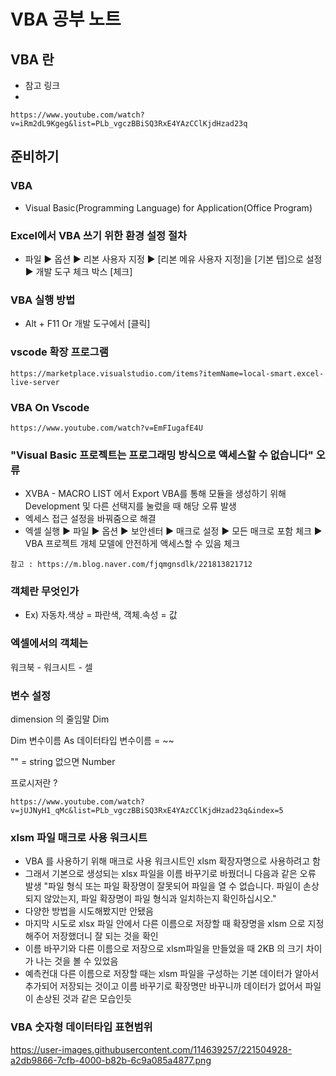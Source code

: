 # VBA 공부 노트

## VBA 란
- 참고 링크
- 
~~~
https://www.youtube.com/watch?v=iRm2dL9Kgeg&list=PLb_vgczBBiSQ3RxE4YAzCClKjdHzad23q
~~~

## 준비하기

### VBA
- Visual Basic(Programming Language) for Application(Office Program)

### Excel에서 VBA 쓰기 위한 환경 설정 절차
- 파일 ▶ 옵션 ▶ 리본 사용자 지정 ▶ [리본 메유 사용자 지정]을 [기본 탭]으로 설정 ▶ 개발 도구 체크 박스 [체크]


### VBA 실행 방법 
- Alt + F11 Or 개발 도구에서 [클릭]


### vscode 확장 프로그램

~~~
https://marketplace.visualstudio.com/items?itemName=local-smart.excel-live-server
~~~

### VBA On Vscode 
~~~
https://www.youtube.com/watch?v=EmFIugafE4U
~~~

### "Visual Basic 프로젝트는 프로그래밍 방식으로 액세스할 수 없습니다" 오류
- XVBA - MACRO LIST 에서 Export VBA를 통해 모듈을 생성하기 위해 Development 및 다른 선택지를 눌렀을 때 해당 오류 발생
- 엑세스 접근 설정을 바꿔줌으로 해결
- 엑셀 실행 ▶ 파일 ▶ 옵션 ▶ 보안센터 ▶ 매크로 설정 ▶ 모든 매크로 포함 체크 ▶ VBA 프로젝트 개체 모델에 안전하게 액세스할 수 있음 체크 

~~~
참고 : https://m.blog.naver.com/fjqmgnsdlk/221813821712
~~~


### 객체란 무엇인가
- Ex) 자동차.색상 = 파란색, 객체.속성 = 값

### 엑셀에서의 객체는
워크북 - 워크시트 - 셀

### 변수 설정
dimension 의 줄임말 Dim

Dim 변수이름 As 데이터타입
변수이름 = ~~ 

"" = string
없으면 Number


프로시저란 ?

~~~
https://www.youtube.com/watch?v=jUJNyH1_qMc&list=PLb_vgczBBiSQ3RxE4YAzCClKjdHzad23q&index=5
~~~

### xlsm 파일  매크로 사용 워크시트
- VBA 를 사용하기 위해 매크로 사용 워크시트인 xlsm 확장자명으로 사용하려고 함
- 그래서 기본으로 생성되는 xlsx 파일을 이름 바꾸기로 바꿨더니 다음과 같은 오류 발생
"파일 형식 또는 파일 확장명이 잘못되어 파일을 열 수 없습니다. 파일이 손상되지 않았는지, 파일 확장명이 파일 형식과 일치하는지 확인하십시오."
- 다양한 방법을 시도해봤지만 안됐음
- 마지막 시도로 xlsx 파일 안에서 다른 이름으로 저장할 때 확장명을 xlsm 으로 지정해주어 저장했더니 잘 되는 것을 확인
- 이름 바꾸기와 다른 이름으로 저장으로 xlsm파일을 만들었을 때 2KB 의 크기 차이가 나는 것을 볼 수 있었음
- 예측컨대 다른 이름으로 저장할 때는 xlsm 파일을 구성하는 기본 데이터가 알아서 추가되어 저장되는 것이고 이름 바꾸기로 확장명만 바꾸니까 데이터가 없어서 파일이 손상된 것과 같은 모습인듯 

### VBA 숫자형 데이터타입 표현범위
https://user-images.githubusercontent.com/114639257/221504928-a2db9866-7cfb-4000-b82b-6c9a085a4877.png

